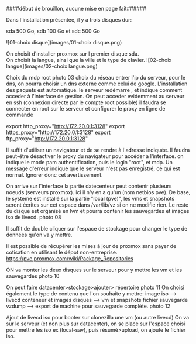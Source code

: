 ####début de brouillon, aucune mise en page fait######



Dans l'installation présentée, il y a trois disques dur:

sda 500 Go, sdb 100 Go et sdc 500 Go

![01-choix disque](images/01-choix disque.png)

On choisit d'installer proxmox sur l premier disque sda.  
On choisit la langue, ainsi que la ville et le type de clavier.
![02-choix langue](images/02-choix langue.png)

Choix du mdp root
photo 03
choix du réseau
entrer l'ip du serveur, pour le dns, on pourra choisir un dns externe comme celui de google.
L'installation des paquets est automatique.
le serveur redémarre , et indique comment acceder à l'interface de gestion. On peut acceder evidemment au serveur en ssh (connexion directe par le compte root possible)
il faudra se connecter en root sur le serveur et configurer le proxy en ligne de commande

export http_proxy="http://172.20.0.1:3128"
export https_proxy="http://172.20.0.1:3128"
export ftp_proxy="http://172.20.0.1:3128"

Il suffit d'utiliser un navigateur et de se rendre à l'adresse indiquée. Il faudra peut-être désactiver le proxy du navigateur pour accéder à l'interface.
on indique le mode pam authentification, puis le login "root", et mdp.
Un message d'erreur indique que le serveur n'est pas enregistré, ce qui est normal. Ignorer donc cet avertissement.


On arrive sur l'interface
la partie datecenteur peut contenir plusieurs noeuds (serveurs proxmox). ici il n'y en a qu'un (nom netbios pve).
De base, le systeme est installé sur la partie "local (pve)", les vms et snapshots seront écrites sur cet espace dans /var/lib/vz  si on ne modifie rien. 
Le reste du disque est organisé en lvm et pourra contenir les sauvegardes et images iso de livecd.
photo 08

Il suffit de double cliquer sur l'espace de stockage pour changer le type de données qu'on va y mettre.

Il est possible de récupérer les mises à jour de proxmox sans payer de cotisation en utilisant le dépot non-entreprise.
https://pve.proxmox.com/wiki/Package_Repositories

ON va monter les deux disques sur le serveur pour y mettre les vm et les sauvegardes
photo 10

On peut faire datacenter>stockage>ajouter> répertoire
photo 11
On choisi également le type de contenu que l'on souhaite y mettre:
image iso --> livecd
conteneur et images disques --> vm et snapshots
fichier sauvegarde vzdump --> export de machine pour sauvegarde complète.
photo 12




Ajout de livecd iso pour booter sur clonezilla une vm (ou autre livecd)
On va sur le serveur (et non plus sur datacenter), on se place sur l'espace choisi pour mettre les iso ex (local-sav), puis résumé>upload, on ajoute le fichier iso.




